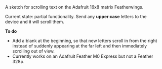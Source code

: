 A sketch for scrolling text on the Adafruit 16x8 matrix Featherwings.

Current state: partial functionality.  Send any **upper case** letters to the device and it will scroll them.  

**To do**

- Add a blank at the beginning, so that new letters scroll in from the right instead of suddenly appearing at the far left and then immediately scrolling out of view.
- Currently works on an Adafruit Feather M0 Express but not a Feather 328p.
